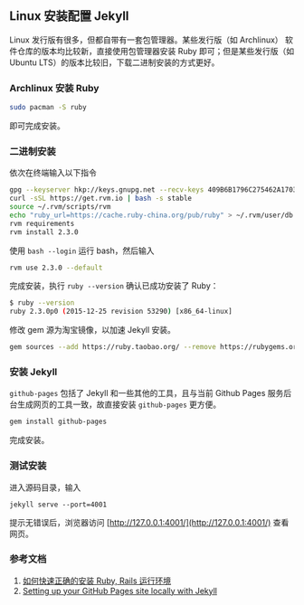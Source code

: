 ## Linux 安装配置 Jekyll

Linux 发行版有很多，但都自带有一套包管理器。某些发行版（如 Archlinux） 软件仓库的版本均比较新，直接使用包管理器安装 Ruby 即可；但是某些发行版（如Ubuntu LTS）的版本比较旧，下载二进制安装的方式更好。

### Archlinux 安装 Ruby

```bash
sudo pacman -S ruby
```

即可完成安装。

### 二进制安装

依次在终端输入以下指令

```bash
gpg --keyserver hkp://keys.gnupg.net --recv-keys 409B6B1796C275462A1703113804BB82D39DC0E3
curl -sSL https://get.rvm.io | bash -s stable
source ~/.rvm/scripts/rvm
echo "ruby_url=https://cache.ruby-china.org/pub/ruby" > ~/.rvm/user/db
rvm requirements
rvm install 2.3.0
```

使用 `bash --login` 运行 bash，然后输入

```bash
rvm use 2.3.0 --default
```

完成安装，执行 `ruby --version` 确认已成功安装了 Ruby：

``` bash
$ ruby --version
ruby 2.3.0p0 (2015-12-25 revision 53290) [x86_64-linux]
```

修改 gem 源为淘宝镜像，以加速 Jekyll 安装。

```bash
gem sources --add https://ruby.taobao.org/ --remove https://rubygems.org/
```

### 安装 Jekyll

`github-pages` 包括了 Jekyll 和一些其他的工具，且与当前 Github Pages 服务后台生成网页的工具一致，故直接安装 `github-pages` 更方便。

```bash
gem install github-pages 
```

完成安装。

### 测试安装

进入源码目录，输入

```
jekyll serve --port=4001
```

提示无错误后，浏览器访问 [http://127.0.0.1:4001/](http://127.0.0.1:4001/) 查看网页。

### 参考文档

1. [如何快速正确的安装 Ruby, Rails 运行环境](https://ruby-china.org/wiki/install_ruby_guide)
2. [Setting up your GitHub Pages site locally with Jekyll](https://help.github.com/articles/setting-up-your-github-pages-site-locally-with-jekyll/#platform-linux)